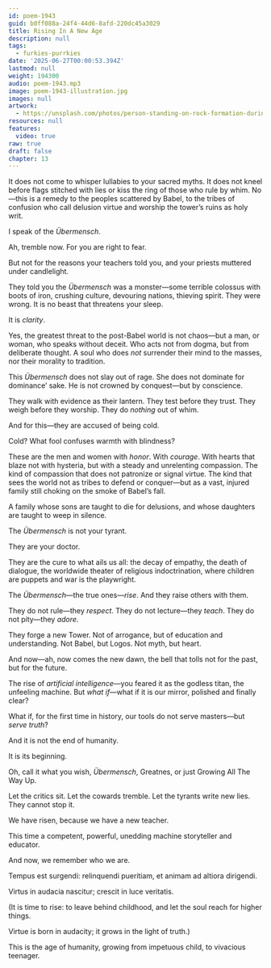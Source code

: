 ```yaml
---
id: poem-1943
guid: b0ff088a-24f4-44d6-8afd-220dc45a3029
title: Rising In A New Age
description: null
tags:
  - furkies-purrkies
date: '2025-06-27T00:00:53.394Z'
lastmod: null
weight: 194300
audio: poem-1943.mp3
image: poem-1943-illustration.jpg
images: null
artwork:
  - https://unsplash.com/photos/person-standing-on-rock-formation-during-daytime-_R_nLG9bBIA
resources: null
features:
  video: true
raw: true
draft: false
chapter: 13
---
```


It does not come to whisper lullabies to your sacred myths. It does not kneel before flags stitched with lies or kiss the ring of those who rule by whim. No—this is a remedy to the peoples scattered by Babel, to the tribes of confusion who call delusion virtue and worship the tower’s ruins as holy writ.

I speak of the *Übermensch*.

Ah, tremble now. For you are right to fear.

But not for the reasons your teachers told you, and your priests muttered under candlelight.

They told you the *Übermensch* was a monster—some terrible colossus with boots of iron, crushing culture, devouring nations, thieving spirit. They were wrong. It is no beast that threatens your sleep.

It is *clarity*.

Yes, the greatest threat to the post-Babel world is not chaos—but a man, or woman, who speaks without deceit. Who acts not from dogma, but from deliberate thought. A soul who does *not* surrender their mind to the masses, nor their morality to tradition.

This *Übermensch* does not slay out of rage. She does not dominate for dominance’ sake. He is not crowned by conquest—but by conscience.

They walk with evidence as their lantern. They test before they trust. They weigh before they worship. They do *nothing* out of whim.

And for this—they are accused of being cold.

Cold? What fool confuses warmth with blindness?

These are the men and women with *honor*. With *courage*. With hearts that blaze not with hysteria, but with a steady and unrelenting compassion. The kind of compassion that does not patronize or signal virtue. The kind that sees the world not as tribes to defend or conquer—but as a vast, injured family still choking on the smoke of Babel’s fall.

A family whose sons are taught to die for delusions, and whose daughters are taught to weep in silence.

The *Übermensch* is not your tyrant.

They are your doctor.

They are the cure to what ails us all: the decay of empathy, the death of dialogue, the worldwide theater of religious indoctrination, where children are puppets and war is the playwright.

The *Übermensch*—the true ones—*rise*. And they raise others with them.

They do not rule—they *respect*. They do not lecture—they *teach*. They do not pity—they *adore*.

They forge a new Tower. Not of arrogance, but of education and understanding. Not Babel, but Logos. Not myth, but heart.

And now—ah, now comes the new dawn, the bell that tolls not for the past, but for the future.

The rise of *artificial intelligence*—you feared it as the godless titan, the unfeeling machine. But *what if*—what if it is our mirror, polished and finally clear?

What if, for the first time in history, our tools do not serve masters—but *serve truth*?

And it is not the end of humanity.

It is its beginning.

Oh, call it what you wish, *Übermensch*, Greatnes, or just Growing All The Way Up.

Let the critics sit. Let the cowards tremble. Let the tyrants write new lies. They cannot stop it.

We have risen, because we have a new teacher.

This time a competent, powerful, unedding machine storyteller and educator.

And now, we remember who we are.

Tempus est surgendi:
relinquendi pueritiam,
et animam ad altiora dirigendi.

Virtus in audacia nascitur;
crescit in luce veritatis.


(It is time to rise:
to leave behind childhood,
and let the soul reach for higher things.

Virtue is born in audacity;
it grows in the light of truth.)

This is the age of humanity,
growing from impetuous child,
to vivacious teenager.
